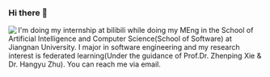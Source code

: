 ### Hi there 👋

<img align="left" src="https://github-readme-stats.vercel.app/api?username=Kuludu&count_private=true" />

I'm doing my internship at bilibili while doing my MEng in the School of Artificial Intelligence and Computer Science(School of Software) at Jiangnan University. I major in software engineering and my research interest is federated learning(Under the guidance of Prof.Dr. Zhenping Xie & Dr. Hangyu Zhu). You can reach me via email.

